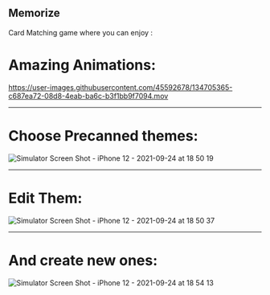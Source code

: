 ## Memorize

Card Matching game where you can enjoy :

# Amazing Animations:

https://user-images.githubusercontent.com/45592678/134705365-c687ea72-08d8-4eab-ba6c-b3f1bb9f7094.mov

---

# Choose Precanned themes:

![Simulator Screen Shot - iPhone 12 - 2021-09-24 at 18 50 19](https://user-images.githubusercontent.com/45592678/134705463-7708e7ca-7b96-4f47-a610-2f2007c71da4.png)

---

# Edit Them:

![Simulator Screen Shot - iPhone 12 - 2021-09-24 at 18 50 37](https://user-images.githubusercontent.com/45592678/134705530-fb15c05b-0dff-46d8-bd34-33922b8ecb2f.png)

---

# And create new ones:

![Simulator Screen Shot - iPhone 12 - 2021-09-24 at 18 54 13](https://user-images.githubusercontent.com/45592678/134705585-862dca30-7b28-4421-9219-547d837f5df4.png)
